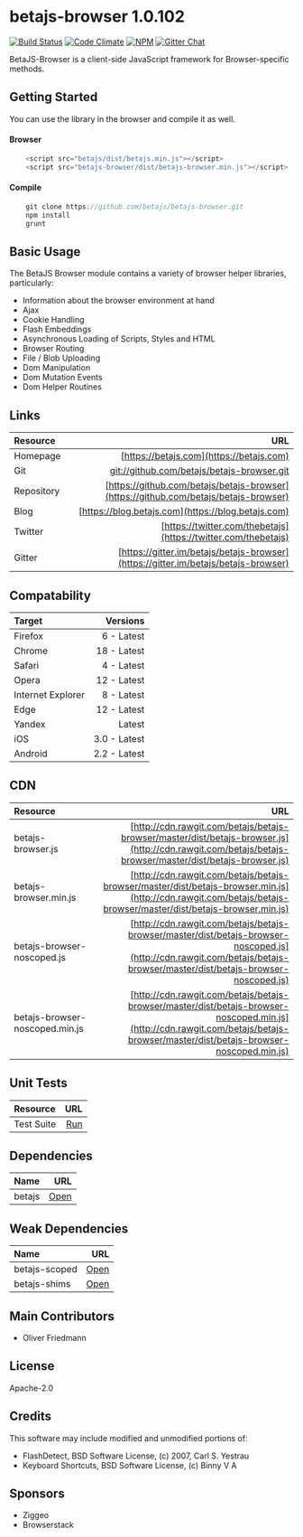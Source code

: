 # betajs-browser 1.0.102
[![Build Status](https://api.travis-ci.org/betajs/betajs-browser.svg?branch=master)](https://travis-ci.org/betajs/betajs-browser)
[![Code Climate](https://codeclimate.com/github/betajs/betajs-browser/badges/gpa.svg)](https://codeclimate.com/github/betajs/betajs-browser)
[![NPM](https://img.shields.io/npm/v/betajs-browser.svg?style=flat)](https://www.npmjs.com/package/betajs-browser)
[![Gitter Chat](https://badges.gitter.im/betajs/betajs-browser.svg)](https://gitter.im/betajs/betajs-browser)

BetaJS-Browser is a client-side JavaScript framework for Browser-specific methods.



## Getting Started


You can use the library in the browser and compile it as well.

#### Browser

```javascript
	<script src="betajs/dist/betajs.min.js"></script>
	<script src="betajs-browser/dist/betajs-browser.min.js"></script>
``` 

#### Compile

```javascript
	git clone https://github.com/betajs/betajs-browser.git
	npm install
	grunt
```



## Basic Usage


The BetaJS Browser module contains a variety of browser helper libraries, particularly:
- Information about the browser environment at hand
- Ajax
- Cookie Handling
- Flash Embeddings
- Asynchronous Loading of Scripts, Styles and HTML
- Browser Routing
- File / Blob Uploading
- Dom Manipulation
- Dom Mutation Events
- Dom Helper Routines



## Links
| Resource   | URL |
| :--------- | --: |
| Homepage   | [https://betajs.com](https://betajs.com) |
| Git        | [git://github.com/betajs/betajs-browser.git](git://github.com/betajs/betajs-browser.git) |
| Repository | [https://github.com/betajs/betajs-browser](https://github.com/betajs/betajs-browser) |
| Blog       | [https://blog.betajs.com](https://blog.betajs.com) | 
| Twitter    | [https://twitter.com/thebetajs](https://twitter.com/thebetajs) | 
| Gitter     | [https://gitter.im/betajs/betajs-browser](https://gitter.im/betajs/betajs-browser) | 



## Compatability
| Target | Versions |
| :----- | -------: |
| Firefox | 6 - Latest |
| Chrome | 18 - Latest |
| Safari | 4 - Latest |
| Opera | 12 - Latest |
| Internet Explorer | 8 - Latest |
| Edge | 12 - Latest |
| Yandex | Latest |
| iOS | 3.0 - Latest |
| Android | 2.2 - Latest |


## CDN
| Resource | URL |
| :----- | -------: |
| betajs-browser.js | [http://cdn.rawgit.com/betajs/betajs-browser/master/dist/betajs-browser.js](http://cdn.rawgit.com/betajs/betajs-browser/master/dist/betajs-browser.js) |
| betajs-browser.min.js | [http://cdn.rawgit.com/betajs/betajs-browser/master/dist/betajs-browser.min.js](http://cdn.rawgit.com/betajs/betajs-browser/master/dist/betajs-browser.min.js) |
| betajs-browser-noscoped.js | [http://cdn.rawgit.com/betajs/betajs-browser/master/dist/betajs-browser-noscoped.js](http://cdn.rawgit.com/betajs/betajs-browser/master/dist/betajs-browser-noscoped.js) |
| betajs-browser-noscoped.min.js | [http://cdn.rawgit.com/betajs/betajs-browser/master/dist/betajs-browser-noscoped.min.js](http://cdn.rawgit.com/betajs/betajs-browser/master/dist/betajs-browser-noscoped.min.js) |


## Unit Tests
| Resource | URL |
| :----- | -------: |
| Test Suite | [Run](http://rawgit.com/betajs/betajs-browser/master/tests/tests.html) |


## Dependencies
| Name | URL |
| :----- | -------: |
| betajs | [Open](https://github.com/betajs/betajs) |


## Weak Dependencies
| Name | URL |
| :----- | -------: |
| betajs-scoped | [Open](https://github.com/betajs/betajs-scoped) |
| betajs-shims | [Open](https://github.com/betajs/betajs-shims) |


## Main Contributors

- Oliver Friedmann

## License

Apache-2.0


## Credits

This software may include modified and unmodified portions of:
- FlashDetect, BSD Software License, (c) 2007, Carl S. Yestrau
- Keyboard Shortcuts, BSD Software License, (c) Binny V A




## Sponsors

- Ziggeo
- Browserstack


